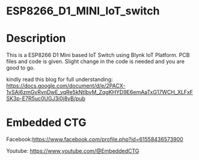 # ESP8266_D1_MINI_IoT_switch

# Description
This is a ESP8266 D1 Mini based IoT Switch using Blynk IoT Platform.
PCB files and code is given. Slight change in the code is needed and you are good to go.

kindly read this blog for full understanding: https://docs.google.com/document/d/e/2PACX-1vSAi6zmGvRynDwE_vqRe5kNtlbvM_ZqgKHYD9E6emAaTxG17WCH_XLFxFSK3p-E7R5uc0UGJ3i0j8vB/pub


# Embedded CTG

Facebook:https://www.facebook.com/profile.php?id=61558436573900

Youtube: https://www.youtube.com/@EmbeddedCTG 
